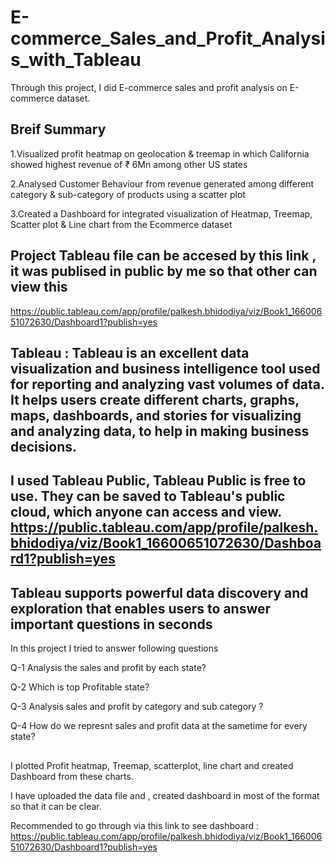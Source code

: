 # E-commerce_Sales_and_Profit_Analysis_with_Tableau
Through this project, I did E-commerce sales and profit analysis on E-commerce dataset. 
## Breif Summary 
1.Visualized profit heatmap on geolocation & treemap in which California showed highest revenue of ₹ 6Mn among other US states

2.Analysed Customer Behaviour from revenue generated among different category & sub-category of products using a scatter plot

3.Created a Dashboard for integrated visualization of Heatmap, Treemap, Scatter plot & Line chart from the Ecommerce dataset


## Project Tableau file can be accesed by this link , it was publised in public by me so that other can view this
https://public.tableau.com/app/profile/palkesh.bhidodiya/viz/Book1_16600651072630/Dashboard1?publish=yes

## Tableau : Tableau is an excellent data visualization and business intelligence tool used for reporting and analyzing vast volumes of data. It helps users create different charts, graphs, maps, dashboards, and stories for visualizing and analyzing data, to help in making business decisions. 

## I used Tableau Public, Tableau Public is free to use. They can be saved to Tableau's public cloud,  which anyone can access and view.  https://public.tableau.com/app/profile/palkesh.bhidodiya/viz/Book1_16600651072630/Dashboard1?publish=yes

## Tableau supports powerful data discovery and exploration that enables users to answer important questions in seconds
In this project I tried to answer following questions 

Q-1 Analysis the sales and profit by each state? 

Q-2 Which is top Profitable state?

Q-3 Analysis sales and profit by category and sub category ?

Q-4 How do we represnt sales and profit data at the sametime for every state?


##
I plotted Profit heatmap, Treemap, scatterplot, line chart and created Dashboard from these charts.


I have uploaded the data file and , created dashboard in most of the format so that it can be clear.

Recommended to go through via this link to see dashboard :
https://public.tableau.com/app/profile/palkesh.bhidodiya/viz/Book1_16600651072630/Dashboard1?publish=yes
